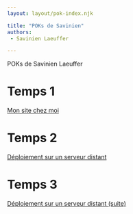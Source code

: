```yaml
---
layout: layout/pok-index.njk

title: "POKs de Savinien"
authors:
 - Savinien Laeuffer

---
```


<!-- Début Résumé -->
POKs de Savinien Laeuffer

<!-- fin Résumé -->

# Temps 1

[Mon site chez moi](./temps-1/)

# Temps 2

[Déploiement sur un serveur distant](./temps-2/)

# Temps 3

[Déploiement sur un serveur distant (suite)](./temps-3/)
